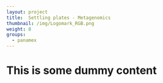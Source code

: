 ```yaml
---
layout: project
title:  Settling plates - Metagenomics
thumbnail: /img/Logomark_RGB.png
weight: 8
groups:
  - panamex
---
```


# This is some dummy content
